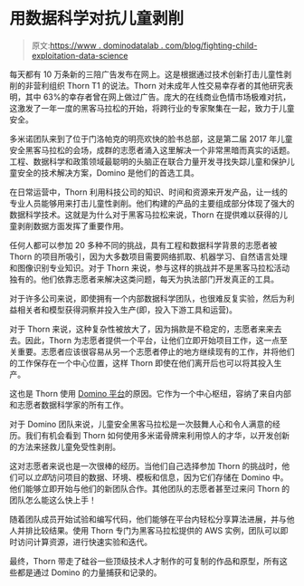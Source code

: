 # 用数据科学对抗儿童剥削

> 原文:[https://www . dominodatalab . com/blog/fighting-child-exploitation-data-science](https://www.dominodatalab.com/blog/fighting-child-exploitation-data-science)

每天都有 10 万条新的三陪广告发布在网上。这是根据通过技术创新打击儿童性剥削的非营利组织 Thorn T1 的说法。Thorn 对未成年人性交易幸存者的其他研究表明，其中 63%的幸存者曾在网上做过广告。庞大的在线商业色情市场极难对抗，这激发了一年一度的黑客马拉松的开始，将跨行业的专家聚集在一起，致力于儿童安全。

多米诺团队来到了位于门洛帕克的明亮欢快的脸书总部，这是第二届 2017 年儿童安全黑客马拉松的会场，成群的志愿者涌入这里解决一个非常黑暗而真实的话题。工程、数据科学和政策领域最聪明的头脑正在联合力量开发寻找失踪儿童和保护儿童安全的技术解决方案，Domino 是他们的首选工具。

在日常运营中，Thorn 利用科技公司的知识、时间和资源来开发产品，让一线的专业人员能够用来打击儿童性剥削。他们构建的产品的主要组成部分体现了强大的数据科学技术。这就是为什么对于黑客马拉松来说，Thorn 在提供难以获得的儿童剥削数据方面发挥了重要作用。

任何人都可以参加 20 多种不同的挑战，具有工程和数据科学背景的志愿者被 Thorn 的项目所吸引，因为大多数项目需要网络抓取、机器学习、自然语言处理和图像识别专业知识。对于 Thorn 来说，参与这样的挑战并不是黑客马拉松活动独有的。他们依靠志愿者来解决这类问题，每天为执法部门开发真正的工具。

对于许多公司来说，即使拥有一个内部数据科学团队，也很难反复实验，然后为利益相关者和模型获得洞察并投入生产(即，投入下游工具和运营)。

对于 Thorn 来说，这种复杂性被放大了，因为捐款是不稳定的，志愿者来来去去。因此，Thorn 为志愿者提供一个平台，让他们立即开始项目工作，这一点至关重要。志愿者应该很容易从另一个志愿者停止的地方继续现有的工作，并将他们的工作保存在一个中心位置，这样 Thorn 即使在他们离开后也可以将其投入生产。

这也是 Thorn 使用 [Domino 平台](https://www.dominodatalab.com/?utm_source=blog&utm_medium=post&utm_campaign=)的原因。它作为一个中心枢纽，容纳了来自内部和志愿者数据科学家的所有工作。

对于 Domino 团队来说，儿童安全黑客马拉松是一次鼓舞人心和令人满意的经历。我们有机会看到 Thorn 如何使用多米诺骨牌来利用惊人的才华，以开发创新的方法来拯救儿童免受性剥削。

这对志愿者来说也是一次很棒的经历。当他们自己选择参加 Thorn 的挑战时，他们可以*立即*访问项目的数据、环境、模板和信息，因为它们存储在 Domino 中。他们能够立即开始与他们的新团队合作。其他团队的志愿者甚至过来问 Thorn 的团队怎么能这么快上手！

随着团队成员开始试验和编写代码，他们能够在平台内轻松分享算法进展，并与他人并排比较结果。使用 Thorn 专门为黑客马拉松提供的 AWS 实例，团队可以即时访问计算资源，进行快速实验和迭代。

最终，Thorn 带走了硅谷一些顶级技术人才制作的可复制的作品和原型，所有这些都是通过 Domino 的力量捕获和记录的。